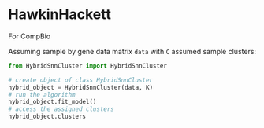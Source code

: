 # HawkinHackett
For CompBio

Assuming sample by gene data matrix `data` with `C` assumed sample clusters:

```python
from HybridSnnCluster import HybridSnnCluster

# create object of class HybridSnnCluster
hybrid_object = HybridSnnCluster(data, K)
# run the algorithm
hybrid_object.fit_model()
# access the assigned clusters 
hybrid_object.clusters
```

